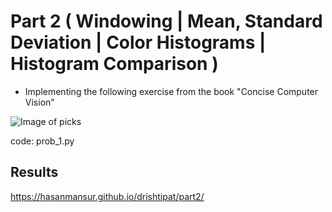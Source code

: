 # Part 2 ( Windowing | Mean, Standard Deviation | Color Histograms | Histogram Comparison )

 - Implementing the following exercise from the book "Concise Computer Vision"

 ![Image of picks](https://hasanmansur.github.io/UnemploymentVisualizer/images/picks.png)

 code: prob_1.py

   

Results
-------
https://hasanmansur.github.io/drishtipat/part2/
